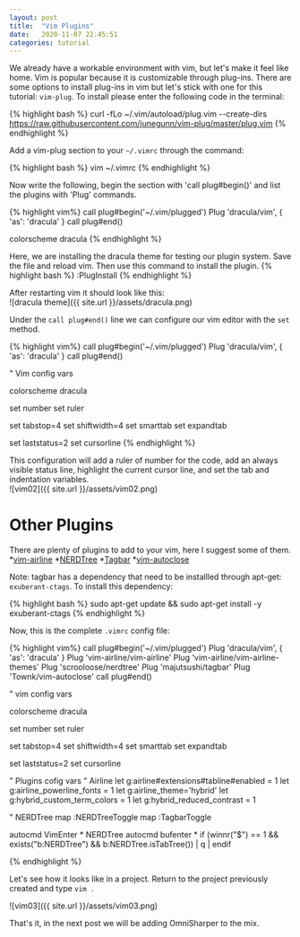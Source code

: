 ```yaml
---
layout: post
title:  "Vim Plugins"
date:   2020-11-07 22:45:51
categories: tutorial
---
```


We already have a workable environment with vim, but let's make it feel like home. Vim is popular because it is customizable through plug-ins. There are some options to install plug-ins in vim but let's stick with one for this tutorial: `vim-plug`. To install please enter the following code in the terminal:

{% highlight bash %}
curl -fLo ~/.vim/autoload/plug.vim --create-dirs \
    https://raw.githubusercontent.com/junegunn/vim-plug/master/plug.vim
{% endhighlight %}

Add a vim-plug section to your `~/.vimrc` through the command: 

{% highlight bash %}
vim ~/.vimrc
{% endhighlight %}


Now write the following, begin the section with 'call plug#begin()' and list the plugins with 'Plug' commands.

{% highlight vim%}
call plug#begin('~/.vim/plugged')
Plug 'dracula/vim', { 'as': 'dracula' }
call plug#end()

colorscheme dracula
{% endhighlight %}

Here, we are installing the dracula theme for testing our plugin system. Save the file and reload vim. Then use this command to install the plugin.
{% highlight bash %}
:PlugInstall
{% endhighlight %}

After restarting vim it should look like this:
\
![dracula theme]({{ site.url }}/assets/dracula.png)

Under the `call plug#end()` line we can configure our vim editor with the `set` method.

{% highlight vim%}
call plug#begin('~/.vim/plugged')
Plug 'dracula/vim', { 'as': 'dracula' }
call plug#end()

" Vim config vars

colorscheme dracula

set number
set ruler

set tabstop=4
set shiftwidth=4
set smarttab
set expandtab

set laststatus=2
set cursorline
{% endhighlight %}

This configuration will add a ruler of number for the code, add an always visible status line, highlight the current cursor line, and set the tab and indentation variables.
\
![vim02]({{ site.url }}/assets/vim02.png)

# Other Plugins

There are plenty of plugins to add to your vim, here I suggest some of them.
*[vim-airline](https://github.com/vim-airline/vim-airline)
*[NERDTree](https://github.com/preservim/nerdtree)
*[Tagbar](https://github.com/preservim/tagbar)
*[vim-autoclose](https://github.com/Townk/vim-autoclose)

Note: tagbar has a dependency that need to be installled through apt-get: `exuberant-ctags`. To install this dependency:

{% highlight bash %} sudo apt-get update && sudo apt-get install -y exuberant-ctags {% endhighlight %}

Now, this is the complete `.vimrc` config file:

{% highlight vim%}
call plug#begin('~/.vim/plugged')
    Plug 'dracula/vim', { 'as': 'dracula' }
    Plug 'vim-airline/vim-airline'
    Plug 'vim-airline/vim-airline-themes'
    Plug 'scrooloose/nerdtree'
    Plug 'majutsushi/tagbar'
    Plug 'Townk/vim-autoclose'
call plug#end()

" vim config vars

colorscheme dracula

set number
set ruler

set tabstop=4
set shiftwidth=4
set smarttab
set expandtab

set laststatus=2
set cursorline

" Plugins cofig vars
" Airline
let g:airline#extensions#tabline#enabled = 1
let g:airline_powerline_fonts = 1 
let g:airline_theme='hybrid'
let g:hybrid_custom_term_colors = 1
let g:hybrid_reduced_contrast = 1 

" NERDTree
map <C-n> :NERDTreeToggle<CR>
map <C-m> :TagbarToggle<CR>

autocmd VimEnter * NERDTree
autocmd bufenter * if (winnr("$") == 1 && exists("b:NERDTree") && b:NERDTree.isTabTree()) | q | endif

{% endhighlight %}

Let's see how it looks like in a project. Return to the project previously created and type `vim .`

![vim03]({{ site.url }}/assets/vim03.png)

That's it, in the next post we will be adding OmniSharper to the mix.
